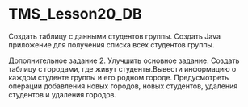 # TMS_Lesson20_DB
Создать таблицу с данными студентов группы. 
Создать Java приложение для получения списка всех студентов группы.

Дополнительное задание
2. Улучшить основное задание. Создать таблицу с городами, где живут
студенты.Вывести информацию о каждом студенте группы и его родном городе.
Предусмотреть операции добавления новых городов, новых студентов,
удаления студентов и удаления городов.
